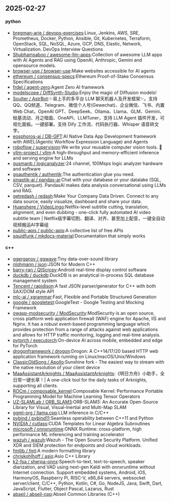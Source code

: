 ## 2025-02-27

#### python
* [bregman-arie / devops-exercises](https://github.com/bregman-arie/devops-exercises):Linux, Jenkins, AWS, SRE, Prometheus, Docker, Python, Ansible, Git, Kubernetes, Terraform, OpenStack, SQL, NoSQL, Azure, GCP, DNS, Elastic, Network, Virtualization. DevOps Interview Questions
* [Shubhamsaboo / awesome-llm-apps](https://github.com/Shubhamsaboo/awesome-llm-apps):Collection of awesome LLM apps with AI Agents and RAG using OpenAI, Anthropic, Gemini and opensource models.
* [browser-use / browser-use](https://github.com/browser-use/browser-use):Make websites accessible for AI agents
* [ethereum / consensus-specs](https://github.com/ethereum/consensus-specs):Ethereum Proof-of-Stake Consensus Specifications
* [frdel / agent-zero](https://github.com/frdel/agent-zero):Agent Zero AI framework
* [modelscope / DiffSynth-Studio](https://github.com/modelscope/DiffSynth-Studio):Enjoy the magic of Diffusion models!
* [Soulter / AstrBot](https://github.com/Soulter/AstrBot):✨易上手的多平台 LLM 聊天机器人及开发框架✨。支持 QQ、QQ频道、Telegram、微信个人号(Gewechat)、企业微信、飞书、内置 Web Chat，OpenAI GPT、DeepSeek、Ollama、Llama、GLM、Gemini、硅基流动、月之暗面、OneAPI、LLMTuner，支持 LLM Agent 插件开发，可视化面板。一键部署。支持 Dify 工作流、代码执行器、Whisper 语音转文字。
* [eosphoros-ai / DB-GPT](https://github.com/eosphoros-ai/DB-GPT):AI Native Data App Development framework with AWEL(Agentic Workflow Expression Language) and Agents
* [roboflow / supervision](https://github.com/roboflow/supervision):We write your reusable computer vision tools. 💜
* [vllm-project / vllm](https://github.com/vllm-project/vllm):A high-throughput and memory-efficient inference and serving engine for LLMs
* [gusmanb / logicanalyzer](https://github.com/gusmanb/logicanalyzer):24 channel, 100Msps logic analyzer hardware and software
* [goauthentik / authentik](https://github.com/goauthentik/authentik):The authentication glue you need.
* [sinaptik-ai / pandas-ai](https://github.com/sinaptik-ai/pandas-ai):Chat with your database or your datalake (SQL, CSV, parquet). PandasAI makes data analysis conversational using LLMs and RAG.
* [getredash / redash](https://github.com/getredash/redash):Make Your Company Data Driven. Connect to any data source, easily visualize, dashboard and share your data.
* [Huanshere / VideoLingo](https://github.com/Huanshere/VideoLingo):Netflix-level subtitle cutting, translation, alignment, and even dubbing - one-click fully automated AI video subtitle team | Netflix级字幕切割、翻译、对齐、甚至加上配音，一键全自动视频搬运AI字幕组
* [public-apis / public-apis](https://github.com/public-apis/public-apis):A collective list of free APIs
* [squidfunk / mkdocs-material](https://github.com/squidfunk/mkdocs-material):Documentation that simply works

#### c++
* [ggerganov / ggwave](https://github.com/ggerganov/ggwave):Tiny data-over-sound library
* [nlohmann / json](https://github.com/nlohmann/json):JSON for Modern C++
* [barry-ran / QtScrcpy](https://github.com/barry-ran/QtScrcpy):Android real-time display control software
* [duckdb / duckdb](https://github.com/duckdb/duckdb):DuckDB is an analytical in-process SQL database management system
* [Tencent / rapidjson](https://github.com/Tencent/rapidjson):A fast JSON parser/generator for C++ with both SAX/DOM style API
* [mlc-ai / xgrammar](https://github.com/mlc-ai/xgrammar):Fast, Flexible and Portable Structured Generation
* [google / googletest](https://github.com/google/googletest):GoogleTest - Google Testing and Mocking Framework
* [owasp-modsecurity / ModSecurity](https://github.com/owasp-modsecurity/ModSecurity):ModSecurity is an open source, cross platform web application firewall (WAF) engine for Apache, IIS and Nginx. It has a robust event-based programming language which provides protection from a range of attacks against web applications and allows for HTTP traffic monitoring, logging and real-time analysis.
* [pytorch / executorch](https://github.com/pytorch/executorch):On-device AI across mobile, embedded and edge for PyTorch
* [drogonframework / drogon](https://github.com/drogonframework/drogon):Drogon: A C++14/17/20 based HTTP web application framework running on Linux/macOS/Unix/Windows
* [ClassicOldSong / Apollo](https://github.com/ClassicOldSong/Apollo):Sunshine fork - The easiest way to stream with the native resolution of your client device
* [MaaAssistantArknights / MaaAssistantArknights](https://github.com/MaaAssistantArknights/MaaAssistantArknights):《明日方舟》小助手，全日常一键长草！| A one-click tool for the daily tasks of Arknights, supporting all clients.
* [ROCm / composable_kernel](https://github.com/ROCm/composable_kernel):Composable Kernel: Performance Portable Programming Model for Machine Learning Tensor Operators
* [UZ-SLAMLab / ORB_SLAM3](https://github.com/UZ-SLAMLab/ORB_SLAM3):ORB-SLAM3: An Accurate Open-Source Library for Visual, Visual-Inertial and Multi-Map SLAM
* [ggml-org / llama.cpp](https://github.com/ggml-org/llama.cpp):LLM inference in C/C++
* [pybind / pybind11](https://github.com/pybind/pybind11):Seamless operability between C++11 and Python
* [NVIDIA / cutlass](https://github.com/NVIDIA/cutlass):CUDA Templates for Linear Algebra Subroutines
* [microsoft / onnxruntime](https://github.com/microsoft/onnxruntime):ONNX Runtime: cross-platform, high performance ML inferencing and training accelerator
* [wazuh / wazuh](https://github.com/wazuh/wazuh):Wazuh - The Open Source Security Platform. Unified XDR and SIEM protection for endpoints and cloud workloads.
* [fmtlib / fmt](https://github.com/fmtlib/fmt):A modern formatting library
* [chriskohlhoff / asio](https://github.com/chriskohlhoff/asio):Asio C++ Library
* [k2-fsa / sherpa-onnx](https://github.com/k2-fsa/sherpa-onnx):Speech-to-text, text-to-speech, speaker diarization, and VAD using next-gen Kaldi with onnxruntime without Internet connection. Support embedded systems, Android, iOS, HarmonyOS, Raspberry Pi, RISC-V, x86_64 servers, websocket server/client, C/C++, Python, Kotlin, C#, Go, NodeJS, Java, Swift, Dart, JavaScript, Flutter, Object Pascal, Lazarus, Rust
* [abseil / abseil-cpp](https://github.com/abseil/abseil-cpp):Abseil Common Libraries (C++)
